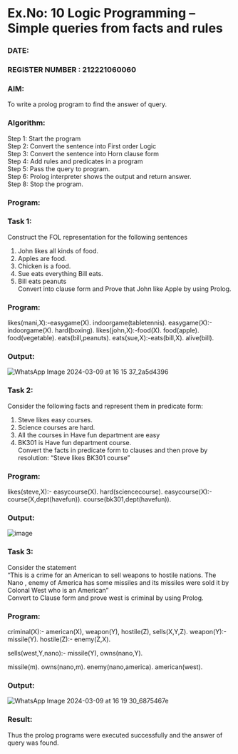 # Ex.No: 10  Logic Programming –  Simple queries from facts and rules
### DATE:                                                                            
### REGISTER NUMBER : 212221060060
### AIM: 
To write a prolog program to find the answer of query. 
###  Algorithm:
 Step 1: Start the program <br> 
 Step 2: Convert the sentence into First order Logic  <br> 
 Step 3:  Convert the sentence into Horn clause form  <br> 
 Step 4: Add rules and predicates in a program   <br> 
 Step 5:  Pass the query to program. <br> 
 Step 6: Prolog interpreter shows the output and return answer. <br> 
 Step 8:  Stop the program.
### Program:
### Task 1:
Construct the FOL representation for the following sentences <br> 
1.	John likes all kinds of food.  <br> 
2.	Apples are food.  <br> 
3.	Chicken is a food.  <br> 
4.	Sue eats everything Bill eats. <br> 
5.	 Bill eats peanuts  <br> 
   Convert into clause form and Prove that John like Apple by using Prolog. <br> 
### Program:

likes(mani,X):-easygame(X).
indoorgame(tabletennis).
easygame(X):-indoorgame(X).
hard(boxing).
likes(john,X):-food(X).
food(apple).
food(vegetable).
eats(bill,peanuts).
eats(sue,X):-eats(bill,X).
alive(bill).


### Output:
![WhatsApp Image 2024-03-09 at 16 15 37_2a5d4396](https://github.com/YugendarM/AI_Lab_2023-24/assets/119681539/0762d6d5-282b-4d1d-9516-bcf0beb991c6)


### Task 2:
Consider the following facts and represent them in predicate form: <br>              
1.	Steve likes easy courses. <br> 
2.	Science courses are hard. <br> 
3. All the courses in Have fun department are easy <br> 
4. BK301 is Have fun department course.<br> 
Convert the facts in predicate form to clauses and then prove by resolution: “Steve likes BK301 course”<br> 

### Program:

likes(steve,X):-
     easycourse(X).
hard(sciencecourse).
easycourse(X):-
          course(X,dept(havefun)).
course(bk301,dept(havefun)).



### Output:
![image](https://github.com/YugendarM/AI_Lab_2023-24/assets/119681539/fdc00246-48cb-458e-aa39-b86e79b5452d)


### Task 3:
Consider the statement <br> 
“This is a crime for an American to sell weapons to hostile nations. The Nano , enemy of America has some missiles and its missiles were sold it by Colonal West who is an American” <br> 
Convert to Clause form and prove west is criminal by using Prolog.<br> 
### Program:

criminal(X):-
	american(X),
	weapon(Y),
	hostile(Z),
	sells(X,Y,Z).
weapon(Y):-
                 missile(Y).
hostile(Z):-
                 enemy(Z,X).

sells(west,Y,nano):-
	missile(Y),
	owns(nano,Y).

missile(m).
owns(nano,m).
enemy(nano,america).
american(west).


### Output:
![WhatsApp Image 2024-03-09 at 16 19 30_6875467e](https://github.com/YugendarM/AI_Lab_2023-24/assets/119681539/c015d5f3-4758-4e28-b82f-6a48c645be93)



### Result:
Thus the prolog programs were executed successfully and the answer of query was found.
